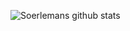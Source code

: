 ![Soerlemans github stats](https://github-readme-stats.vercel.app/api/top-langs/?username=soerlemans&layout=compact)
